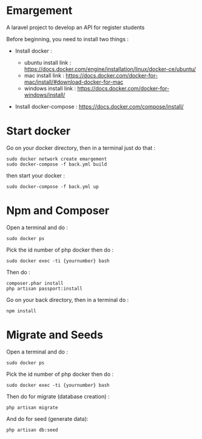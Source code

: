 # Emargement
A laravel project to develop an API for register students

Before beginning, you need to install two things :
  - Install docker : 
 
    - ubuntu install link : https://docs.docker.com/engine/installation/linux/docker-ce/ubuntu/
    - mac install link :  https://docs.docker.com/docker-for-mac/install/#download-docker-for-mac
    - windows install link : https://docs.docker.com/docker-for-windows/install/
         
  - Install docker-compose : https://docs.docker.com/compose/install/

# Start docker

Go on your docker directory, then in a terminal just do that : 
```
sudo docker network create emargement
sudo docker-compose -f back.yml build
```
then start your docker : 
```
sudo docker-compose -f back.yml up
```

# Npm and Composer

Open a terminal and do : 
```
sudo docker ps
```
Pick the id number of php docker then do :
```
sudo docker exec -ti {yournumber} bash
```
Then do :
```
composer.phar install
php artisan passport:install
```

Go on your back directory, then in a terminal do : 
```
npm install
``` 

# Migrate and Seeds

Open a terminal and do : 
```
sudo docker ps
```
Pick the id number of php docker then do :
```
sudo docker exec -ti {yournumber} bash
```
Then do for migrate (database creation) :
```
php artisan migrate
```
And do for seed (generate data):
```
php artisan db:seed
```


